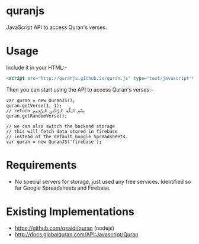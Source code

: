 # quranjs
JavaScript API to access Quran's verses.

# Usage
Include it in your HTML:-

```html
<script src="http://quranjs.github.io/quran.js" type="text/javascript"></script>
```

Then you can start using the API to access Quran's verses:-

```
var quran = new QuranJS();
quran.getVerse(1, 1);
// return بِسْمِ ٱللَّهِ ٱلرَّحْمَٰنِ ٱلرَّحِيمِ
quran.getRandomVerse();

// we can also switch the backend storage
// this will fetch data stored in firebase
// instead of the default Google Spreadsheets.
var quran = new QuranJS('firebase');
```

# Requirements
* No special servers for storage, just used any free services. Identified so far Google Spreadsheets and Firebase.

# Existing Implementations
* https://github.com/qzaidi/quran (nodejs)
* http://docs.globalquran.com/API:Javascript/Quran
